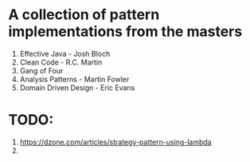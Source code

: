 # A collection of pattern implementations from the masters
1. Effective Java - Josh Bloch
2. Clean Code - R.C. Martin
3. Gang of Four
4. Analysis Patterns - Martin Fowler
5. Domain Driven Design - Eric Evans

# TODO:
1. https://dzone.com/articles/strategy-pattern-using-lambda
2. 

